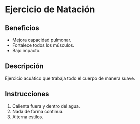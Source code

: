 # Ejercicio de Natación

## Beneficios
- Mejora capacidad pulmonar.
- Fortalece todos los músculos.
- Bajo impacto.

## Descripción
Ejercicio acuático que trabaja todo el cuerpo de manera suave.

## Instrucciones
1. Calienta fuera y dentro del agua.
2. Nada de forma continua.
3. Alterna estilos.

